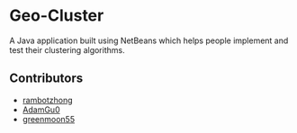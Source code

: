 # Geo-Cluster

A Java application built using NetBeans which helps people implement and test their clustering algorithms.

## Contributors

* [rambotzhong](https://github.com/rambotzhong)
* [AdamGu0](https://github.com/AdamGu0)
* [greenmoon55](https://github.com/greenmoon55)
